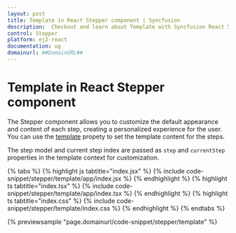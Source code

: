 ```yaml
---
layout: post
title: Template in React Stepper component | Syncfusion
description:  Checkout and learn about Template with Syncfusion React Stepper component of Syncfusion Essential JS 2 and more.
control: Stepper
platform: ej2-react
documentation: ug
domainurl: ##DomainURL##
---
```


# Template in React Stepper component

The Stepper component allows you to customize the default appearance and content of each step, creating a personalized experience for the user. You can use the [template](https://ej2.syncfusion.com/react/documentation/api/stepper#template) propety to set the template content for the steps.

The step model and current step index are passed as `step` and `currentStep` properties in the template context for customization.

{% tabs %}
{% highlight js tabtitle="index.jsx" %}
{% include code-snippet/stepper/template/app/index.jsx %}
{% endhighlight %}
{% highlight ts tabtitle="index.tsx" %}
{% include code-snippet/stepper/template/app/index.tsx %}
{% endhighlight %}
{% highlight ts tabtitle="index.css" %}
{% include code-snippet/stepper/template/index.css %}
{% endhighlight %}
{% endtabs %}

{% previewsample "page.domainurl/code-snippet/stepper/template" %}
